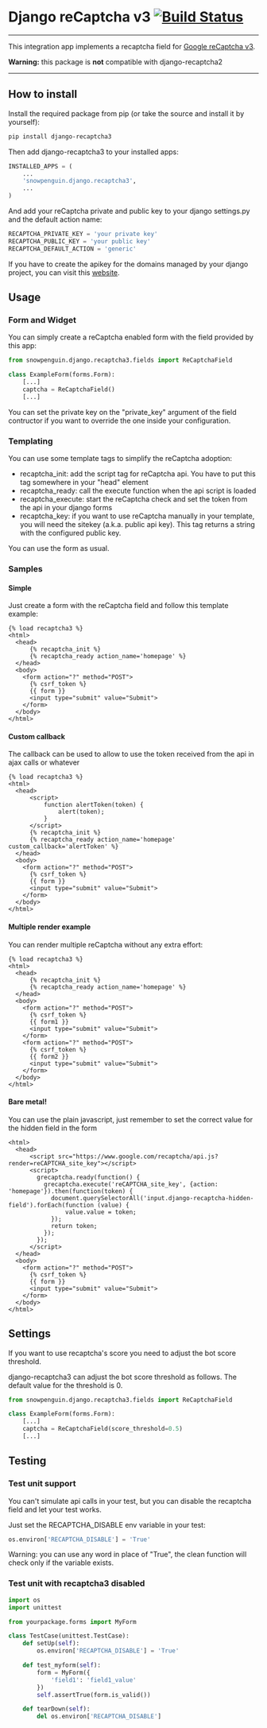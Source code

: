 # Django reCaptcha v3 [![Build Status](https://travis-ci.org/kbytesys/django-recaptcha3.svg?branch=master)](https://travis-ci.org/kbytesys/django-recaptcha2)
----

This integration app implements a recaptcha field for <a href="https://developers.google.com/recaptcha/intro">Google reCaptcha v3</a>.

**Warning:** this package is **not** compatible with django-recaptcha2

----

## How to install

Install the required package from pip (or take the source and install it by yourself):

```bash
pip install django-recaptcha3
```

Then add django-recaptcha3 to your installed apps:

```python
INSTALLED_APPS = (
    ...
    'snowpenguin.django.recaptcha3',
    ...
)
```

And add your reCaptcha private and public key to your django settings.py and the default action name:

```python
RECAPTCHA_PRIVATE_KEY = 'your private key'
RECAPTCHA_PUBLIC_KEY = 'your public key'
RECAPTCHA_DEFAULT_ACTION = 'generic'

```

If you have to create the apikey for the domains managed by your django project, you can visit this <a href="https://www.google.com/recaptcha/admin">website</a>.

## Usage 
### Form and Widget
You can simply create a reCaptcha enabled form with the field provided by this app:

```python
from snowpenguin.django.recaptcha3.fields import ReCaptchaField

class ExampleForm(forms.Form):
    [...]
    captcha = ReCaptchaField()
    [...]
```

You can set the private key on the "private_key" argument of the field contructor if you want to override the one inside
your configuration.

### Templating
You can use some template tags to simplify the reCaptcha adoption:
 
* recaptcha_init: add the script tag for reCaptcha api. You have to put this tag somewhere in your "head" element
* recaptcha_ready: call the execute function when the api script is loaded
* recaptcha_execute: start the reCaptcha check and set the token from the api in your django forms
* recaptcha_key: if you want to use reCaptcha manually in your template, you will need the sitekey (a.k.a. public api key).
  This tag returns a string with the configured public key.
  
You can use the form as usual.

### Samples
#### Simple

Just create a form with the reCaptcha field and follow this template example:

```django
{% load recaptcha3 %}
<html>
  <head>
      {% recaptcha_init %}
      {% recaptcha_ready action_name='homepage' %}
  </head>
  <body>
    <form action="?" method="POST">
      {% csrf_token %}
      {{ form }}
      <input type="submit" value="Submit">
    </form>
  </body>
</html>
```

#### Custom callback

The callback can be used to allow to use the token received from the api in ajax calls or whatever

```django
{% load recaptcha3 %}
<html>
  <head>
      <script>
          function alertToken(token) {
              alert(token);
          }
      </script>
      {% recaptcha_init %}
      {% recaptcha_ready action_name='homepage' custom_callback='alertToken' %}
  </head>
  <body>
    <form action="?" method="POST">
      {% csrf_token %}
      {{ form }}
      <input type="submit" value="Submit">
    </form>
  </body>
</html>
```

#### Multiple render example

You can render multiple reCaptcha without any extra effort:

```django
{% load recaptcha3 %}
<html>
  <head>
      {% recaptcha_init %}
      {% recaptcha_ready action_name='homepage' %}
  </head>
  <body>
    <form action="?" method="POST">
      {% csrf_token %}
      {{ form1 }}
      <input type="submit" value="Submit">
    </form>
    <form action="?" method="POST">
      {% csrf_token %}
      {{ form2 }}
      <input type="submit" value="Submit">
    </form>
  </body>
</html>
```

#### Bare metal!

You can use the plain javascript, just remember to set the correct value for the hidden field in the form

```django
<html>
  <head>
      <script src="https://www.google.com/recaptcha/api.js?render=reCAPTCHA_site_key"></script>
      <script>
        grecaptcha.ready(function() {
          grecaptcha.execute('reCAPTCHA_site_key', {action: 'homepage'}).then(function(token) {
            document.querySelectorAll('input.django-recaptcha-hidden-field').forEach(function (value) {
                value.value = token;
            });
            return token;         
          });
        });
      </script>
  </head>
  <body>
    <form action="?" method="POST">
      {% csrf_token %}
      {{ form }}
      <input type="submit" value="Submit">
    </form>
  </body>
</html>
```


## Settings

If you want to use recaptcha's score you need to adjust the bot score threshold.

django-recaptcha3 can adjust the bot score threshold as follows. The default value for the threshold is 0.

```python
from snowpenguin.django.recaptcha3.fields import ReCaptchaField

class ExampleForm(forms.Form):
    [...]
    captcha = ReCaptchaField(score_threshold=0.5)
    [...]
```

## Testing
### Test unit support
You can't simulate api calls in your test, but you can disable the recaptcha field and let your test works.

Just set the RECAPTCHA_DISABLE env variable in your test:

```python
os.environ['RECAPTCHA_DISABLE'] = 'True'
```

Warning: you can use any word in place of "True", the clean function will check only if the variable exists.

### Test unit with recaptcha3 disabled
```python
import os
import unittest

from yourpackage.forms import MyForm

class TestCase(unittest.TestCase):
    def setUp(self):
        os.environ['RECAPTCHA_DISABLE'] = 'True'

    def test_myform(self):
        form = MyForm({
            'field1': 'field1_value'
        })
        self.assertTrue(form.is_valid())

    def tearDown(self):
        del os.environ['RECAPTCHA_DISABLE']
```
